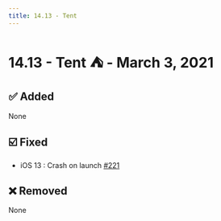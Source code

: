 ```yaml
---
title: 14.13 - Tent
---
```

# 14.13 - Tent :tent: - March 3, 2021

## :white_check_mark: Added
None

## :ballot_box_with_check: Fixed
* iOS 13 : Crash on launch [#221](https://github.com/isontheline/pro.webssh.net/issues/221)

## :x: Removed
None
